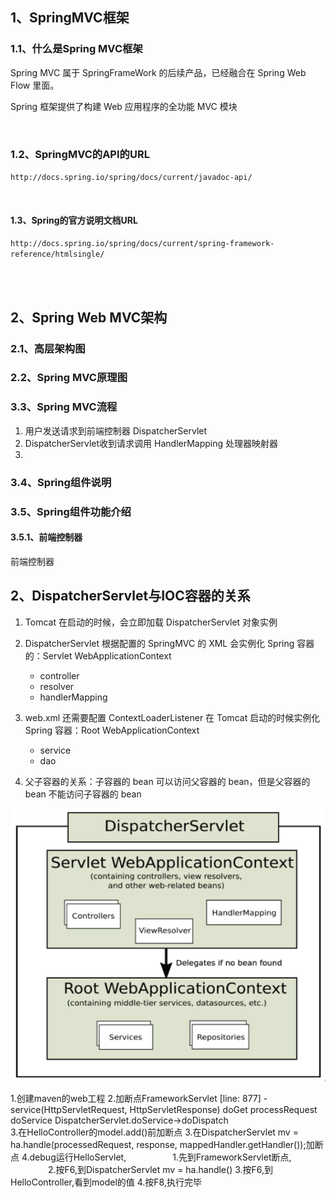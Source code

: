 ## 1、SpringMVC框架

### 1.1、什么是Spring MVC框架

Spring MVC 属于 SpringFrameWork 的后续产品，已经融合在 Spring Web Flow 里面。

Spring 框架提供了构建 Web 应用程序的全功能 MVC 模块

<br>

### 1.2、SpringMVC的API的URL

`http://docs.spring.io/spring/docs/current/javadoc-api/`

<br>

#### 1.3、Spring的官方说明文档URL

`http://docs.spring.io/spring/docs/current/spring-framework-reference/htmlsingle/ `

<br>

<br>

## 2、Spring Web MVC架构

### 2.1、高层架构图





### 2.2、Spring MVC原理图





### 3.3、Spring MVC流程

1. 用户发送请求到前端控制器 DispatcherServlet
2. DispatcherServlet收到请求调用 HandlerMapping 处理器映射器
3. 



### 3.4、Spring组件说明





### 3.5、Spring组件功能介绍

#### 3.5.1、前端控制器

前端控制器





## 2、DispatcherServlet与IOC容器的关系

1. Tomcat 在启动的时候，会立即加载 DispatcherServlet 对象实例

2. DispatcherServlet 根据配置的 SpringMVC 的 XML 会实例化 Spring 容器的：Servlet WebApplicationContext
   * controller
   * resolver
   * handlerMapping

3. web.xml 还需要配置 ContextLoaderListener 在 Tomcat 启动的时候实例化 Spring 容器：Root WebApplicationContext
   * service
   * dao

4. 父子容器的关系：子容器的 bean 可以访问父容器的 bean，但是父容器的 bean 不能访问子容器的 bean

![looper_2020-06-08_22-20-52](..\image\looper_2020-06-08_22-20-52.png)







1.创建maven的web工程
2.加断点FrameworkServlet [line: 877] - service(HttpServletRequest, HttpServletResponse) doGet processRequest doService DispatcherServlet.doService->doDispatch      
3.在HelloController的model.add()前加断点
3.在DispatcherServlet mv = ha.handle(processedRequest, response, mappedHandler.getHandler());加断点
4.debug运行HelloServlet,
     1.先到FrameworkServlet断点,
     2.按F6,到DispatcherServlet mv = ha.handle()
   3.按F6,到HelloController,看到model的值
   4.按F8,执行完毕 















